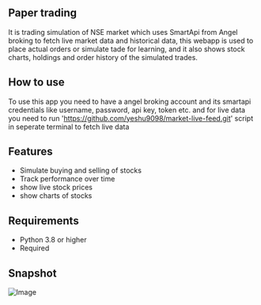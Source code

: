 ## Paper trading
It is trading simulation of NSE market which uses SmartApi from Angel broking to fetch live market data and historical data, this webapp is used to place actual orders or simulate
tade for learning, and it also shows stock charts, holdings and order history of the simulated trades.

## How to use
To use this app you need to have a angel broking account and its smartapi credentials like username, password, api key, token etc.
and for live data you need to run 'https://github.com/yeshu9098/market-live-feed.git' script in seperate terminal to fetch live data

## Features

- Simulate buying and selling of stocks
- Track performance over time
- show live stock prices
- show charts of stocks

## Requirements

- Python 3.8 or higher
- Required

## Snapshot

![Image](https://res.cloudinary.com/dxakzehph/image/upload/v1738312881/n_soxnpa.png)
